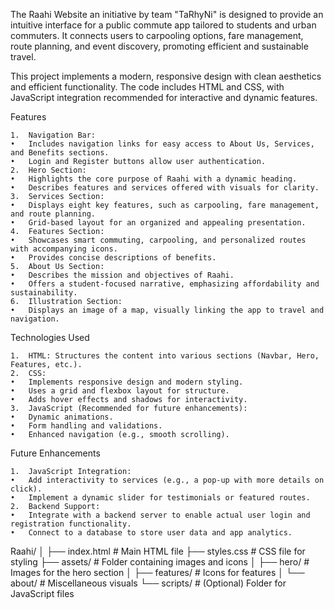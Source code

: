 The Raahi Website an initiative by team "TaRhyNi" is designed to provide an intuitive interface for a public commute app tailored to students and urban commuters. It connects users to carpooling options, fare management, route planning, and event discovery, promoting efficient and sustainable travel.

This project implements a modern, responsive design with clean aesthetics and efficient functionality. The code includes HTML and CSS, with JavaScript integration recommended for interactive and dynamic features.

Features

	1.	Navigation Bar:
	•	Includes navigation links for easy access to About Us, Services, and Benefits sections.
	•	Login and Register buttons allow user authentication.
	2.	Hero Section:
	•	Highlights the core purpose of Raahi with a dynamic heading.
	•	Describes features and services offered with visuals for clarity.
	3.	Services Section:
	•	Displays eight key features, such as carpooling, fare management, and route planning.
	•	Grid-based layout for an organized and appealing presentation.
	4.	Features Section:
	•	Showcases smart commuting, carpooling, and personalized routes with accompanying icons.
	•	Provides concise descriptions of benefits.
	5.	About Us Section:
	•	Describes the mission and objectives of Raahi.
	•	Offers a student-focused narrative, emphasizing affordability and sustainability.
	6.	Illustration Section:
	•	Displays an image of a map, visually linking the app to travel and navigation.

 Technologies Used

	1.	HTML: Structures the content into various sections (Navbar, Hero, Features, etc.).
	2.	CSS:
	•	Implements responsive design and modern styling.
	•	Uses a grid and flexbox layout for structure.
	•	Adds hover effects and shadows for interactivity.
	3.	JavaScript (Recommended for future enhancements):
	•	Dynamic animations.
	•	Form handling and validations.
	•	Enhanced navigation (e.g., smooth scrolling).

 Future Enhancements

	1.	JavaScript Integration:
	•	Add interactivity to services (e.g., a pop-up with more details on click).
	•	Implement a dynamic slider for testimonials or featured routes.
	2.	Backend Support:
	•	Integrate with a backend server to enable actual user login and registration functionality.
	•	Connect to a database to store user data and app analytics.

 Raahi/
│
├── index.html       # Main HTML file
├── styles.css       # CSS file for styling
├── assets/          # Folder containing images and icons
│   ├── hero/        # Images for the hero section
│   ├── features/    # Icons for features
│   └── about/       # Miscellaneous visuals
└── scripts/         # (Optional) Folder for JavaScript files
